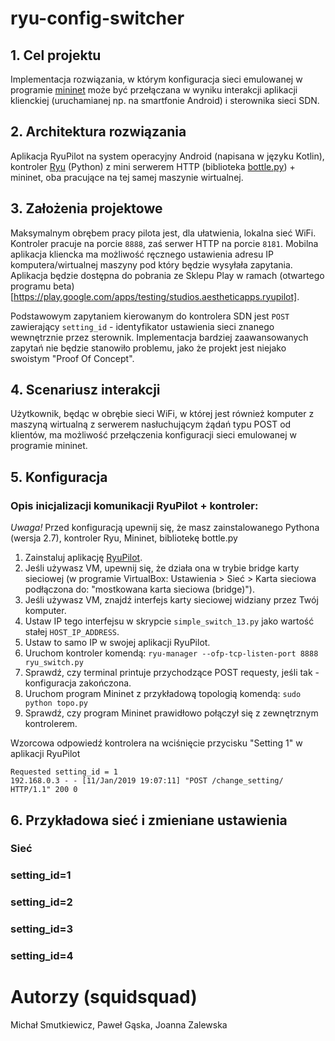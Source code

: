 # ryu-config-switcher

## 1. Cel projektu

Implementacja rozwiązania, w którym konfiguracja sieci emulowanej w programie [mininet](http://mininet.org/) może być przełączana w wyniku interakcji aplikacji klienckiej (uruchamianej np. na smartfonie Android) i sterownika sieci SDN.

## 2. Architektura rozwiązania

Aplikacja RyuPilot na system operacyjny Android (napisana w języku Kotlin), kontroler [Ryu](https://osrg.github.io/ryu/) (Python) z mini serwerem HTTP (biblioteka [bottle.py](https://bottlepy.org/docs/dev/)) + mininet, oba pracujące na tej samej maszynie wirtualnej.

## 3. Założenia projektowe

Maksymalnym obrębem pracy pilota jest, dla ułatwienia, lokalna sieć WiFi. Kontroler pracuje na porcie `8888`, zaś serwer HTTP na porcie `8181`. Mobilna aplikacja kliencka ma możliwość ręcznego ustawienia adresu IP komputera/wirtualnej maszyny pod który będzie wysyłała zapytania. Aplikacja będzie dostępna do pobrania ze Sklepu Play w ramach (otwartego programu beta)[https://play.google.com/apps/testing/studios.aestheticapps.ryupilot]. 

Podstawowym zapytaniem kierowanym do kontrolera SDN jest `POST` zawierający `setting_id` - identyfikator ustawienia sieci znanego wewnętrznie przez sterownik. Implementacja bardziej zaawansowanych zapytań nie będzie stanowiło problemu, jako że projekt jest niejako swoistym "Proof Of Concept".

## 4. Scenariusz interakcji

Użytkownik, będąc w obrębie sieci WiFi, w której jest również komputer z maszyną wirtualną z serwerem nasłuchującym żądań typu POST od klientów, ma możliwość przełączenia konfiguracji sieci emulowanej w programie mininet.

## 5. Konfiguracja

### Opis inicjalizacji komunikacji RyuPilot + kontroler:

*Uwaga!* Przed konfiguracją upewnij się, że masz zainstalowanego Pythona (wersja 2.7), kontroler Ryu, Mininet, bibliotekę bottle.py

1. Zainstaluj aplikację [RyuPilot](https://play.google.com/apps/testing/studios.aestheticapps.ryupilot).
2. Jeśli używasz VM, upewnij się, że działa ona w trybie bridge karty sieciowej (w programie VirtualBox: Ustawienia > Sieć > Karta sieciowa podłączona do: "mostkowana karta sieciowa (bridge)").
3. Jeśli używasz VM, znajdź interfejs karty sieciowej widziany przez Twój komputer.
4. Ustaw IP tego interfejsu w skrypcie `simple_switch_13.py` jako wartość stałej `HOST_IP_ADDRESS`.
5. Ustaw to samo IP w swojej aplikacji RyuPilot.
6. Uruchom kontroler komendą: `ryu-manager --ofp-tcp-listen-port 8888 ryu_switch.py`
7. Sprawdź, czy terminal printuje przychodzące POST requesty, jeśli tak - konfiguracja zakończona.
8. Uruchom program Mininet z przykładową topologią komendą: `sudo python topo.py`
9. Sprawdź, czy program Mininet prawidłowo połączył się z zewnętrznym kontrolerem.

Wzorcowa odpowiedź kontrolera na wciśnięcie przycisku "Setting 1" w aplikacji RyuPilot

```
Requested setting_id = 1
192.168.0.3 - - [11/Jan/2019 19:07:11] "POST /change_setting/ HTTP/1.1" 200 0
```

## 6. Przykładowa sieć i zmieniane ustawienia

### Sieć

### setting_id=1

### setting_id=2

### setting_id=3

### setting_id=4

# Autorzy (squidsquad)

Michał Smutkiewicz, Paweł Gąska, Joanna Zalewska
